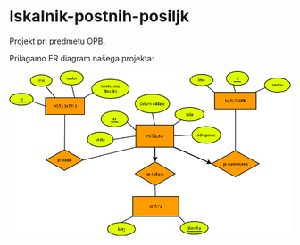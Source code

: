 # Iskalnik-postnih-posiljk
Projekt pri predmetu OPB.

Prilagamo ER diagram našega projekta:


![alt tag](https://github.com/ZavbiA/Iskalnik-postnih-posiljk/blob/master/DiagramPosta.png)
